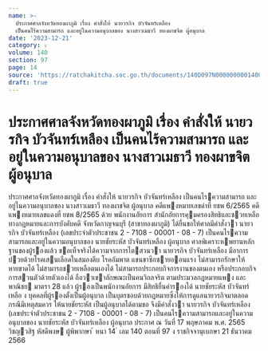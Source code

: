 ```yaml
---
name: >-
  ประกาศศาลจังหวัดทองผาภูมิ เรื่อง คำสั่งให้ นายวรกิจ บัวจันทร์เหลือง
  เป็นคนไร้ความสามารถ และอยู่ในความอนุบาลของ นางสาวเมธาวี ทองผาขจิต ผู้อนุบาล
date: '2023-12-21'
category: ง
volume: 140
section: 97
page: 14
source: 'https://ratchakitcha.soc.go.th/documents/140D097N0000000001400.pdf'
draft: true
---
```


# ประกาศศาลจังหวัดทองผาภูมิ เรื่อง คำสั่งให้ นายวรกิจ บัวจันทร์เหลือง เป็นคนไร้ความสามารถ และอยู่ในความอนุบาลของ นางสาวเมธาวี ทองผาขจิต ผู้อนุบาล

ประกาศศาลจังหวัดทองผาภูมิ เรื่อง คําสั่งให้ นายวรกิจ บัวจันทร์เหลือง เป็นคนไรความสามารถ และอยู่ในความอนุบาลของ นางสาวเมธาวี ทองผาขจิต ผู้อนุบาล คดีแพงหมายเลขดําที่ ยชพ 6/2565 คดีแพงหมายเลขแดงที่ ยชพ 8/2565 ด้วย พนักงานอัยการ สํานักอัยการคุมครองสิทธิและชวยเหลือทางกฎหมายและการบังคับคดี จังหวัดกาญจนบุรี (สาขาทองผาภูมิ) ได้ยื่นขอให้ศาลมีคําสั่งวา นายวรกิจ บัวจันทร์เหลือง (เลขประจําตัวประชาชน 2 - 7108 - 00001 - 08 - 7) เป็นคนไรความสามารถและอยู่ในความอนุบาลของ นายชัยระหัส บัวจันทร์เหลือง ผู้อนุบาล ศาลพิเคราะหพยานหลักฐานของผู้รองแล้ว ขอเท็จจริงได้ความจากการไตสวนวา นายวรกิจ บัวจันทร์เหลือง มีอาการปวยด้วยโรคเสนเลือดในสมองตีบ โรคอัมพาต แขนขาซีกซายออนแรง ไม่สามารถรักษาให้หายขาดได้ ไม่สามารถชวยเหลือตนเองได้ ไม่สามารถประกอบกิจการงานของตนเอง หรือประกอบกิจการสวนตัวด้วยตัวเองได้ ถือวาเขาลักษณะเป็นคนวิกลจริต ตามประมวลกฎหมายแพง และพาณิชย มาตรา 28 แล้ว ผู้รองเป็นพนักงานอัยการ มีสิทธิยื่นคํารองได้ นายชัยระหัส บัวจันทร์เหลือ ง บุคคลที่ผู้รองตั้งเป็นผู้อนุบาล เป็นบุตรชอบด้วยกฎหมายซึ่งให้การดูแลนายวรกิจมาตลอด กรณีมีเหตุสมควร ให้นายชัยระหัส เป็นผู้อนุบาลได้ตามขอ จึงมีคําสั่งวา นายวรกิจ บัวจันทร์เหลือง (เลขประจําตัวประชาชน 2 - 7108 - 00001 - 08 - 7) เป็นคนไรความสามารถและอยู่ในความอนุบาลของ นายชัยระหัส บัวจันทร์เหลือง ผู้อนุบาล ประกาศ ณ วันที่ 17 พฤษภาคม พ.ศ. 2565 วิชญวสิฐ หัสดีพงษ ผู้พิพากษา ้ หนา 14 ่ เลม 140 ตอนที่ 97 ง ราชกิจจานุเบกษา 21 ธันวาคม 2566
